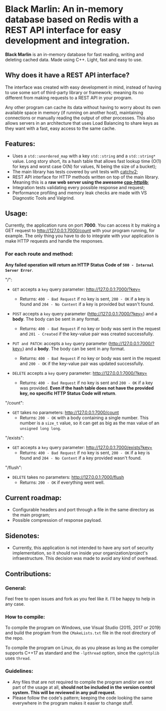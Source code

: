 # Black Marlin: An in-memory database based on Redis with a REST API interface for easy development and integration.
**Black Marlin** is an in-memory database for fast reading, writing and deleting cached data. Made using C++. Light, fast and easy to use.


## Why does it have a REST API interface?
The interface was created with easy development in mind, instead of having to use some sort of third-party library or framework; meaning its no different from making requests to a REST API in your program.

Any other program can cache its data without having to worry about its own available space in memory (if running on another host), maintaining connections or manually reading the output of other processes.
This also allows servers in an architecture that uses Load Balancing to share keys as they want with a fast, easy access to the same cache.


## Features:
- Uses a `std::unordered_map` with a key `std::string` and a `std::string*` value. Long story short, its a hash table that allows fast lookup time (O(1) for keys and worst case O(N) for values, N being the size of a bucket);
- The main library has tests covered by unit tests with [catchv2](https://github.com/catchorg/Catch2);
- REST API interface for HTTP methods written on top of the main library. Meaning this is a **raw web server using the awesome [cpp-httplib](https://github.com/yhirose/cpp-httplib)**;
- Integration tests validating every possible response and request;
- Performance profiling and memory leak checks are made with VS Diagnostic Tools and Valgrind.

## Usage:
Currently, the application runs on port **7000**. You can access it by making a GET request to http://127.0.0.1:7000/count with your program running, for example.
The only thing you have to do to integrate with your application is make HTTP requests and handle the responses.

### For each route and method:
**Any failed operation will return an HTTP Status Code of `500 - Internal Server Error`**.


"/":
- `GET` accepts a `key` query parameter: http://127.0.0.1:7000/?key=
	- Returns: `400 - Bad Request` if no key is sent, `200 - OK` if a key is found and `204 - No Content` if a key is provided but wasn't found.

- `POST` accepts a `key` query parameter (http://127.0.0.1:7000/?key=) and a **body**. The body can be sent in any format.
	- Returns: `400 - Bad Request` if no key or body was sent in the request and `201 - Created` if the key-value pair was created successfully.

- `PUT and PATCH`: accepts a `key` query parameter (http://127.0.0.1:7000/?key=) and a **body**. The body can be sent in any format.
	- Returns: `400 - Bad Request` if no key or body was sent in the request and `200 - OK` if the key-value pair was updated successfully.

- `DELETE` accepts a `key` query parameter: http://127.0.0.1:7000/?key=
	- Returns: `400 - Bad Request` if no key is sent and `200 - OK` if a key was provided. **Even if the hash table does not have the provided key, no specific HTTP Status Code will return**.


"/count":
- `GET` takes no parameters: http://127.0.0.1:7000/count
	- Returns: `200 - OK` with a body containing a single number. This number is a `size_t` value, so it can get as big as the max value of an `unsigned long long`.

"/exists":
- `GET` accepts a `key` query parameter: http://127.0.0.1:7000/exists?key=
	- Returns: `400 - Bad Request` if no key is sent, `200 - OK` if a key is found and `204 - No Content` if a key provided wasn't found.

"/flush":
- `DELETE` takes no parameters: http://127.0.0.1:7000/flush
	- Returns: `200 - OK` if everything went well.


## Current roadmap:
- Configurable headers and port through a file in the same directory as the main program;
- Possible compression of response payload.


## Sidenotes:
- Currently, this application is not intended to have any sort of security implementation, so it should run inside your organization/project's infraestructure. This decision was made to avoid any kind of overhead.

## Contributions:

### General:
Feel free to open issues and fork as you feel like it. I'll be happy to help in any case.

### How to compile:
To compile the program on Windows, use Visual Studio (2015, 2017 or 2019) and build the program from the `CMakeLists.txt` file in the root directory of the repo.

To compile the program on Linux, do as you please as long as the compiler supports C++17 as standard and the `-lpthread` option, since the `cpphttplib` uses `thread`.

### Guidelines:
- Any files that are not required to compile the program and/or are not part of the usage at all, **should not be included in the version control system. This will be reviewed in any pull request**.
- Please follow the code's pattern; keeping the code looking the same everywhere in the program makes it easier to change stuff.
